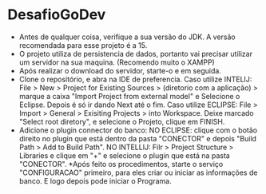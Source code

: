# DesafioGoDev

* Antes de qualquer coisa, verifique a sua versão do JDK. A versão recomendada para esse projeto é a 15.
* O projeto utiliza de persistencia de dados, portanto vai precisar utilizar um servidor na sua maquina. (Recomendo muito o XAMPP)
* Após realizar o download do servidor, starte-o e em seguida.
* Clone o repositório, e abra na IDE de preferencia.
Caso utilize INTELIJ: File > New > Project for Existing Sources > (diretorio com a aplicação) > marque a caixa "Import Project from external model" e Selecione o Eclipse. Depois é  só ir dando Next até o fim.
Caso utilize ECLIPSE: File > Import > General > Exisiting Projects > into Workspace. Deixe marcado "Select root diretory", e selecione o Projeto, clique em FINISH.
* Adicione o plugin connector do banco: 
NO ECLIPSE: clique com o botão direito no plugin que está dentro da pasta "CONECTOR" e depois "Build Path > Add to Build Path". 
NO INTELLIJ: Filr > Project Structure > Libraries e clique em "+" e selecione o plugin que está na pasta "CONECTOR".
*Após feito os procedimentos, starte o serviço "CONFIGURACAO" primeiro, para eles criar ou iniciar as informações de banco. E logo depois pode iniciar o Programa.
